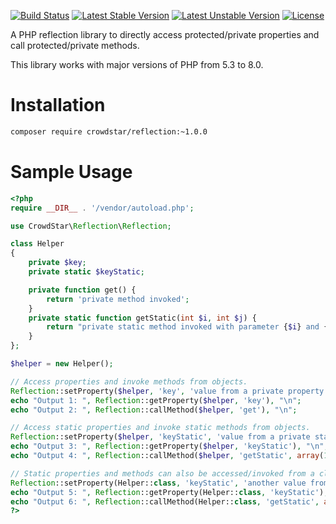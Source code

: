[![Build Status](https://github.com/Crowdstar/reflection/workflows/Tests/badge.svg)](https://github.com/Crowdstar/reflection/actions)
[![Latest Stable Version](https://poser.pugx.org/Crowdstar/reflection/v/stable.svg)](https://packagist.org/packages/crowdstar/reflection)
[![Latest Unstable Version](https://poser.pugx.org/Crowdstar/reflection/v/unstable.svg)](https://packagist.org/packages/crowdstar/reflection)
[![License](https://poser.pugx.org/Crowdstar/reflection/license.svg)](https://packagist.org/packages/crowdstar/reflection)

A PHP reflection library to directly access protected/private properties and call protected/private methods.

This library works with major versions of PHP from 5.3 to 8.0.

# Installation

```bash
composer require crowdstar/reflection:~1.0.0
```

# Sample Usage

```php
<?php
require __DIR__ . '/vendor/autoload.php';

use CrowdStar\Reflection\Reflection;

class Helper
{
    private $key;
    private static $keyStatic;

    private function get() {
        return 'private method invoked';
    }
    private static function getStatic(int $i, int $j) {
        return "private static method invoked with parameter {$i} and {$j}";
    }
};

$helper = new Helper();

// Access properties and invoke methods from objects.
Reflection::setProperty($helper, 'key', 'value from a private property');
echo "Output 1: ", Reflection::getProperty($helper, 'key'), "\n";
echo "Output 2: ", Reflection::callMethod($helper, 'get'), "\n";

// Access static properties and invoke static methods from objects.
Reflection::setProperty($helper, 'keyStatic', 'value from a private static property');
echo "Output 3: ", Reflection::getProperty($helper, 'keyStatic'), "\n";
echo "Output 4: ", Reflection::callMethod($helper, 'getStatic', array(1, 2)), "\n";

// Static properties and methods can also be accessed/invoked from a class directly.
Reflection::setProperty(Helper::class, 'keyStatic', 'another value from a private static property');
echo "Output 5: ", Reflection::getProperty(Helper::class, 'keyStatic'), "\n";
echo "Output 6: ", Reflection::callMethod(Helper::class, 'getStatic', array(3, 4)), "\n";
?>
```
